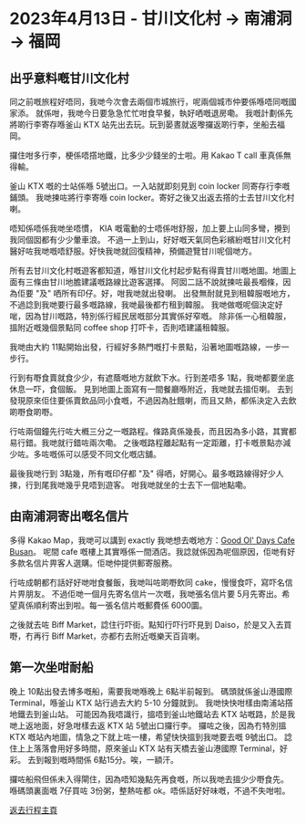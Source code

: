 # 2023年4月13日 - 甘川文化村 -> 南浦洞 -> 福岡

## 出乎意料嘅甘川文化村

同之前嘅旅程好唔同，我哋今次會去兩個市城旅行，呢兩個城市仲要係喺唔同嘅國家添。
就係咁，我哋今日要急急忙忙咁食早餐，執好哂嘅退房嘞。
我嘅計劃係先將啲行李寄存喺釜山 KTX 站先出去玩。玩到晏晝就返嚟攞返啲行李，坐船去福岡。

攞住咁多行李，梗係唔撘地鐵，比多少少錢坐的士啦。用 Kakao T call 車真係無得輸。

釜山 KTX 嘅的士站係喺 5號出口。一入站就即刻見到 coin locker 同寄存行李嘅鋪頭。
我哋揀咗將行李寄喺 coin locker。寄好之後又出返去撘的士去甘川文化村喇。

唔知係唔係我哋坐唔慣， KIA 嘅電動的士唔係咁舒服，加上要上山同多彎，攪到我同個囡都有少少暈車浪。
不過一上到山，好好嘅天氣同色彩繽紛嘅甘川文化村醫好咗我哋嘅唔舒服。好快我哋就回復精神，預備遊覽甘川呢個哋方。

所有去甘川文化村嘅遊客都知道，喺甘川文化村起步點有得賣甘川嘅地圖。地圖上面有三條由甘川地膽建議嘅路線比遊客選擇。
阿囡二話不說就揀咗最長嗰條，因為佢要 "及" 哂所有印仔。好，咁我哋就出發喇。
出發無耐就見到租韓服嘅地方，不過諗到我哋要行最多嘅路線，我哋最後都冇租到韓服。
我哋做嘅呢個決定好啱，因為甘川嘅路，特別係行經民居嘅部分其實係好窄嘅。
除非係一心租韓服，搵附近嘅幾個景點同 coffee shop 打吓卡，否則唔建議租韓服。

我哋由大約 11點開始出發，行經好多熱門嘅打卡景點，沿著地圖嘅路線，一步一步行。

行到有嘢食賣就食少少，有遮蔭嘅地方就飲下水。行到差唔多 1點，我哋都要坐底休息一吓，食個飯。
見到地圖上面寫有一間餐廳喺附近，我哋就去搵佢喇。
去到發現原來佢住要係賣飲品同小食嘅，不過因為肚餓喇，而且又熱，都係決定入去飲啲嘢食啲嘢。

行咗兩個鐘先行咗大槪三分之一嘅路程。條路真係幾長，而且因為多小路，其實都易行錯。我哋就行錯咗兩次嘞。
之後嘅路程離起點有一定距離，打卡嘅景點亦減少咗。多咗嘅係可以感受不同文化嘅店舖。

最後我哋行到 3點幾，所有嘅印仔都 "及" 得哂，好開心。最多嘅路線得好少人揀，行到尾我哋幾乎見唔到遊客。
咁我哋就坐的士去下一個地點嘞。

## 由南浦洞寄出嘅名信片

多得 Kakao Map，我哋可以講到 exactly 我哋想去嘅地方：[Good Ol' Days Cafe Busan](https://www.instagram.com/goodoldays_cafe/)。
呢間 cafe 嘅樓上其實喺係一間酒店。我諗就係因為呢個原因，佢哋有好多款名信片畀客人選購。佢哋仲提供郵寄服務。

行咗成朝都冇話好好哋咁食餐飯，我哋叫咗啲嘢飲同 cake，慢慢食吓，寫吓名信片畀朋友。
不過佢哋一個月先寄名信片一次嘅，我哋張名信片要 5月先寄出。希望真係順利寄出到啦。每一張名信片嘅郵費係 6000圜。

之後就去咗 Biff Market，諗住行吓街。點知行吓行吓見到 Daiso，於是又入去買嘢，冇再行 Biff Market，亦都冇去附近嘅樂天百貨喇。

## 第一次坐咁耐船

晚上 10點出發去博多嘅船，需要我哋喺晚上 6點半前報到。
碼頭就係釜山港國際 Terminal，喺釜山 KTX 站行過去大約 5-10 分鐘就到。
我哋快快咁樣由南浦站撘地鐵去到釜山站。
可能因為我唔識行，搵唔到釜山地鐵站去 KTX 站嘅路，於是我哋上返地面，好急咁樣去返 KTX 站 5號出口攞行李。
攞咗之後，因為冇特別搵 KTX 嘅站內地圖，情急之下就上咗一樓，希望快快搵到我哋要去嘅 9號出口。
諗住上上落落會用好多時間，原來釜山 KTX 站有天橋去釜山港國際 Terminal，好彩。
去到報到嘅時間係 6點15分。唉，一額汗。

攞咗船飛但係未入得閘住，因為唔知幾點先再食嘅，所以我哋去搵少少嘢食先。
喺碼頭裏面嘅 7仔買咗 3份粥，整熱咗都 ok。唔係話好好味嘅，不過不失咁啦。

[返去行程主頁](https://github.com/carlosclk/trips/tree/main/2023-04_Busan_n_Fukuoka)
